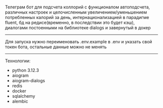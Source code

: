 Телеграм бот для подсчета коллорий с функционалом автоподсчета,
различных настроек и целочисленным увеличением/уменьшением потребленных калорий за день,
интернационализацией в парадигме fluent,
бд на редисе(временно, в последствии это будет кэш),
диалогами постоенными на библиотеке dialogs и завернутый в докер

---

Для запуска нужно переименовать .env.example в .env и 
указать свой токен бота, остальные данные можно не менять

---

Технологии:
- python 3.12.3
- aiogram
- aiogram-dialogs
- redis
- docker
- sqlalchemy
- alembic
